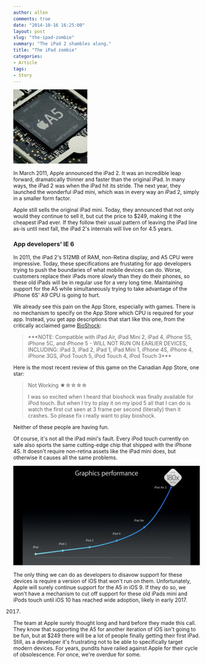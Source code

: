 ```yaml
---
author: allen
comments: true
date: "2014-10-16 16:25:00"
layout: post
slug: "the-ipad-zombie"
summary: "The iPad 2 shambles along."
title: "The iPad zombie"
categories:
- Article
tags:
- Story
---
```


<img src='/images/2014/a5-cpu.jpg' width='200'>

In March 2011, Apple announced the iPad 2. It was an incredible leap forward, dramatically thinner and faster than the original iPad. In many ways, the iPad 2 was when the iPad hit its stride. The next year, they launched the wonderful iPad mini, which was in every way an iPad 2, simply in a smaller form factor.

Apple still sells the original iPad mini. Today, they announced that not only would they continue to sell it, but cut the price to $249, making it the cheapest iPad ever. If they follow their usual pattern of leaving the iPad line as-is until next fall, the iPad 2's internals will live on for 4.5 years.

### App developers' IE 6

In 2011, the iPad 2's 512MB of RAM, non-Retina display, and A5 CPU were impressive. Today, these specifications are frustating for app developers trying to push the boundaries of what mobile devices can do. Worse, customers replace their iPads more slowly than they do their phones, so these old iPads will be in regular use for a very long time. Maintaining support for the A5 while simultaneously trying to take advantage of the iPhone 6S' A9 CPU is going to hurt.

We already see this pain on the App Store, especially with games. There is no mechanism to specify on the App Store which CPU is required for your app. Instead, you get app descriptions that start like this one, from the critically acclaimed game [BioShock](https://itunes.apple.com/ca/app/bioshock/id871629757?mt=8):

> \*\*\*NOTE: Compatible with iPad Air, iPad Mini 2, iPad 4, iPhone 5S, iPhone 5C, and iPhone 5 - WILL NOT RUN ON EARLIER DEVICES, INCLUDING: iPad 3, iPad 2, iPad 1, iPad Mini 1, iPhone 4S, iPhone 4, iPhone 3GS, iPod Touch 5, iPod Touch 4, iPod Touch 3***

Here is the most recent review of this game on the Canadian App Store, one star:

> Not Working ★☆☆☆☆
> 
> I was so excited when I heard that bioshock was finally available for iPod touch. But when I try to play it on my ipod 5 all that I can do is watch the first cut seen at 3 frame per second 
(literally) then it crashes. So please fix i really want to play bioshock.

Neither of these people are having fun.

Of course, it's not all the iPad mini's fault. Every iPod touch currently on sale also sports the same cutting-edge chip that shipped with the iPhone 4S. It doesn't require non-retina assets like the iPad mini does, but otherwise it causes all the same problems.

<img src='/images/2014/graphics-performance.jpg'>

The only thing we can do as developers to disavow support for these devices is require a version of iOS that won't run on them. Unfortunately, Apple will surely continue support for the A5 in iOS 9. If they do so, we won't have a mechanism to cut off support for these old iPads mini and iPods touch until iOS 10 has reached wide adoption, likely in early 2017.

2017.

The team at Apple surely thought long and hard before they made this call. They know that supporting the A5 for another iteration of iOS isn't going to be fun, but at $249 there will be a lot of people finally getting their first iPad. Still, as a developer it's frustrating not to be able to specifically target modern devices. For years, pundits have railed against Apple for their cycle of obsolescence. For once, we're overdue for some.